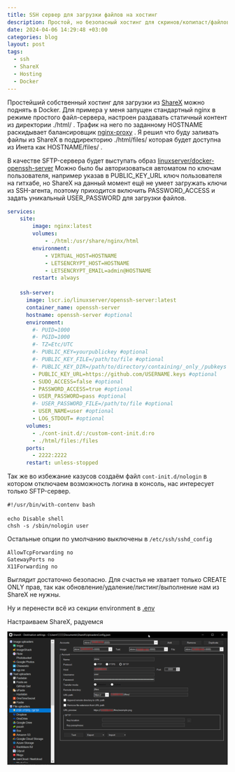 ```yaml
---
title: SSH сервер для загрузки файлов на хостинг
description: Простой, но безопасный хостинг для скринов/копипаст/файлов
date: 2024-04-06 14:29:48 +03:00
categories: blog
layout: post
tags:
  - ssh
  - ShareX
  - Hosting
  - Docker
---
```

Простейший собственный хостинг для загрузки из [ShareX](../2022-10-29-sharex/index.md) можно поднять в Docker.
Для примера у меня запущен стандартный nginx в режиме простого файл-сервера, настроен раздавать статичный контент из директории ./html/ . Трафик на него по заданному HOSTNAME раскидывает балансировщик [nginx-proxy](https://hub.docker.com/r/nginxproxy/nginx-proxy) . Я решил что буду заливать файлы из ShareX в поддиректорию ./html/files/ которая будет доступна из Инета как HOSTNAME/files/ . 

В качестве SFTP-сервера будет выступать образ [linuxserver/docker-openssh-server](https://github.com/linuxserver/docker-openssh-server)
Можно было бы авторизоваться автоматом по ключам пользователя, например указав в PUBLIC_KEY_URL ключ пользователя на гитхабе, но ShareX на данный момент ещё не умеет загружать ключи из SSH-агента, поэтому приходится включить PASSWORD_ACCESS и задать уникальный USER_PASSWORD для загрузки файлов.
```yaml
services:
    site:
        image: nginx:latest
        volumes:
            - ./html:/usr/share/nginx/html
        environment:
            - VIRTUAL_HOST=HOSTNAME
            - LETSENCRYPT_HOST=HOSTNAME
            - LETSENCRYPT_EMAIL=admin@HOSTNAME
        restart: always

    ssh-server:
      image: lscr.io/linuxserver/openssh-server:latest
      container_name: openssh-server
      hostname: openssh-server #optional
      environment:
        #- PUID=1000
        #- PGID=1000
        #- TZ=Etc/UTC
        #- PUBLIC_KEY=yourpublickey #optional
        #- PUBLIC_KEY_FILE=/path/to/file #optional
        #- PUBLIC_KEY_DIR=/path/to/directory/containing/_only_/pubkeys #optional
        - PUBLIC_KEY_URL=https://github.com/USERNAME.keys #optional
        - SUDO_ACCESS=false #optional
        - PASSWORD_ACCESS=true #optional
        - USER_PASSWORD=pass #optional
        #- USER_PASSWORD_FILE=/path/to/file #optional
        - USER_NAME=user #optional
        - LOG_STDOUT= #optional
      volumes:
        - ./cont-init.d/:/custom-cont-init.d:ro
        - ./html/files:/files
      ports:
        - 2222:2222
      restart: unless-stopped
```

Так же во избежание казусов создаём файл `cont-init.d/nologin` 
в котором отключаем возможность логина в консоль, нас интересует только SFTP-сервер.
```shell
#!/usr/bin/with-contenv bash

echo Disable shell
chsh -s /sbin/nologin user
```

Остальные опции по умолчанию выключены в `/etc/ssh/sshd_config`
```
AllowTcpForwarding no
GatewayPorts no
X11Forwarding no
```

Выглядит достаточно безопасно. Для счастья не хватает только CREATE ONLY прав, так как обновление/удаление/листинг/выполнение нам из ShareX не нужны.

Ну и перенести всё из секции environment в [.env](https://docs.docker.com/compose/environment-variables/set-environment-variables/)

Настраиваем ShareX, радуемся

![](image-20240406145325.png)